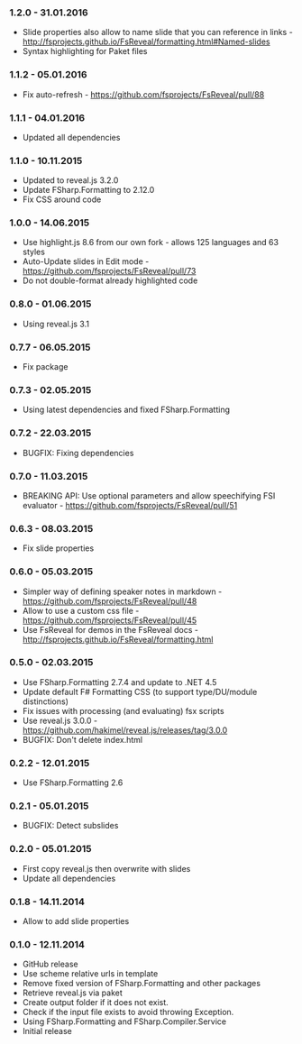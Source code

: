 ### 1.2.0 - 31.01.2016
* Slide properties also allow to name slide that you can reference in links - http://fsprojects.github.io/FsReveal/formatting.html#Named-slides
* Syntax highlighting for Paket files

### 1.1.2 - 05.01.2016
* Fix auto-refresh - https://github.com/fsprojects/FsReveal/pull/88

### 1.1.1 - 04.01.2016
* Updated all dependencies

### 1.1.0 - 10.11.2015
* Updated to reveal.js 3.2.0
* Update FSharp.Formatting to 2.12.0
* Fix CSS around code

### 1.0.0 - 14.06.2015
* Use highlight.js 8.6 from our own fork - allows 125 languages and 63 styles
* Auto-Update slides in Edit mode - https://github.com/fsprojects/FsReveal/pull/73
* Do not double-format already highlighted code

### 0.8.0 - 01.06.2015
* Using reveal.js 3.1

### 0.7.7 - 06.05.2015
* Fix package

### 0.7.3 - 02.05.2015
* Using latest dependencies and fixed FSharp.Formatting

### 0.7.2 - 22.03.2015
* BUGFIX: Fixing dependencies

### 0.7.0 - 11.03.2015
* BREAKING API: Use optional parameters and allow speechifying FSI evaluator - https://github.com/fsprojects/FsReveal/pull/51

### 0.6.3 - 08.03.2015
* Fix slide properties

### 0.6.0 - 05.03.2015
* Simpler way of defining speaker notes in markdown - https://github.com/fsprojects/FsReveal/pull/48
* Allow to use a custom css file - https://github.com/fsprojects/FsReveal/pull/45
* Use FsReveal for demos in the FsReveal docs - http://fsprojects.github.io/FsReveal/formatting.html

### 0.5.0 - 02.03.2015
* Use FSharp.Formatting 2.7.4 and update to .NET 4.5
* Update default F# Formatting CSS (to support type/DU/module distinctions)
* Fix issues with processing (and evaluating) fsx scripts
* Use reveal.js 3.0.0 - https://github.com/hakimel/reveal.js/releases/tag/3.0.0
* BUGFIX: Don't delete index.html
 
### 0.2.2 - 12.01.2015
* Use FSharp.Formatting 2.6

### 0.2.1 - 05.01.2015
* BUGFIX: Detect subslides

### 0.2.0 - 05.01.2015
* First copy reveal.js then overwrite with slides
* Update all dependencies

### 0.1.8 - 14.11.2014
* Allow to add slide properties

### 0.1.0 - 12.11.2014
* GitHub release
* Use scheme relative urls in template
* Remove fixed version of FSharp.Formatting and other packages
* Retrieve reveal.js via paket
* Create output folder if it does not exist.
* Check if the input file exists to avoid throwing Exception.
* Using FSharp.Formatting and FSharp.Compiler.Service
* Initial release 
